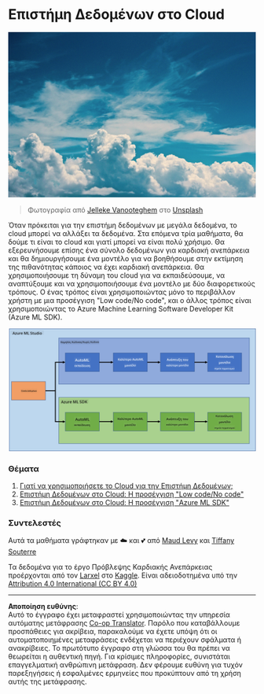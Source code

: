 <!--
CO_OP_TRANSLATOR_METADATA:
{
  "original_hash": "8dfe141a0f46f7d253e07f74913c7f44",
  "translation_date": "2025-08-26T21:56:49+00:00",
  "source_file": "5-Data-Science-In-Cloud/README.md",
  "language_code": "el"
}
-->
# Επιστήμη Δεδομένων στο Cloud

![cloud-picture](../../../translated_images/cloud-picture.f5526de3c6c6387b2d656ba94f019b3352e5e3854a78440e4fb00c93e2dea675.el.jpg)

> Φωτογραφία από [Jelleke Vanooteghem](https://unsplash.com/@ilumire) στο [Unsplash](https://unsplash.com/s/photos/cloud?orientation=landscape)

Όταν πρόκειται για την επιστήμη δεδομένων με μεγάλα δεδομένα, το cloud μπορεί να αλλάξει τα δεδομένα. Στα επόμενα τρία μαθήματα, θα δούμε τι είναι το cloud και γιατί μπορεί να είναι πολύ χρήσιμο. Θα εξερευνήσουμε επίσης ένα σύνολο δεδομένων για καρδιακή ανεπάρκεια και θα δημιουργήσουμε ένα μοντέλο για να βοηθήσουμε στην εκτίμηση της πιθανότητας κάποιος να έχει καρδιακή ανεπάρκεια. Θα χρησιμοποιήσουμε τη δύναμη του cloud για να εκπαιδεύσουμε, να αναπτύξουμε και να χρησιμοποιήσουμε ένα μοντέλο με δύο διαφορετικούς τρόπους. Ο ένας τρόπος είναι χρησιμοποιώντας μόνο το περιβάλλον χρήστη με μια προσέγγιση "Low code/No code", και ο άλλος τρόπος είναι χρησιμοποιώντας το Azure Machine Learning Software Developer Kit (Azure ML SDK).

![project-schema](../../../translated_images/project-schema.420e56d495624541eaecf2b737f138c86fb7d8162bb1c0bf8783c350872ffc4d.el.png)

### Θέματα

1. [Γιατί να χρησιμοποιήσετε το Cloud για την Επιστήμη Δεδομένων;](17-Introduction/README.md)
2. [Επιστήμη Δεδομένων στο Cloud: Η προσέγγιση "Low code/No code"](18-Low-Code/README.md)
3. [Επιστήμη Δεδομένων στο Cloud: Η προσέγγιση "Azure ML SDK"](19-Azure/README.md)

### Συντελεστές
Αυτά τα μαθήματα γράφτηκαν με ☁️ και 💕 από [Maud Levy](https://twitter.com/maudstweets) και [Tiffany Souterre](https://twitter.com/TiffanySouterre)

Τα δεδομένα για το έργο Πρόβλεψης Καρδιακής Ανεπάρκειας προέρχονται από τον [
Larxel](https://www.kaggle.com/andrewmvd) στο [Kaggle](https://www.kaggle.com/andrewmvd/heart-failure-clinical-data). Είναι αδειοδοτημένα υπό την [Attribution 4.0 International (CC BY 4.0)](https://creativecommons.org/licenses/by/4.0/)

---

**Αποποίηση ευθύνης**:  
Αυτό το έγγραφο έχει μεταφραστεί χρησιμοποιώντας την υπηρεσία αυτόματης μετάφρασης [Co-op Translator](https://github.com/Azure/co-op-translator). Παρόλο που καταβάλλουμε προσπάθειες για ακρίβεια, παρακαλούμε να έχετε υπόψη ότι οι αυτοματοποιημένες μεταφράσεις ενδέχεται να περιέχουν σφάλματα ή ανακρίβειες. Το πρωτότυπο έγγραφο στη γλώσσα του θα πρέπει να θεωρείται η αυθεντική πηγή. Για κρίσιμες πληροφορίες, συνιστάται επαγγελματική ανθρώπινη μετάφραση. Δεν φέρουμε ευθύνη για τυχόν παρεξηγήσεις ή εσφαλμένες ερμηνείες που προκύπτουν από τη χρήση αυτής της μετάφρασης.
